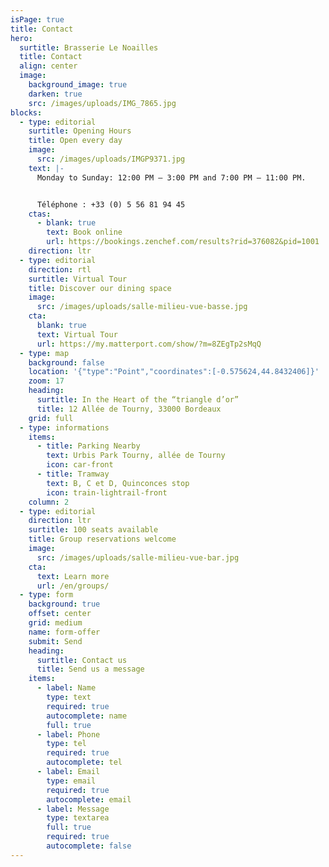 ```yaml
---
isPage: true
title: Contact
hero:
  surtitle: Brasserie Le Noailles
  title: Contact
  align: center
  image:
    background_image: true
    darken: true
    src: /images/uploads/IMG_7865.jpg
blocks:
  - type: editorial
    surtitle: Opening Hours
    title: Open every day
    image:
      src: /images/uploads/IMGP9371.jpg
    text: |-
      Monday to Sunday: 12:00 PM – 3:00 PM and 7:00 PM – 11:00 PM.


      Téléphone : +33 (0) 5 56 81 94 45
    ctas:
      - blank: true
        text: Book online
        url: https://bookings.zenchef.com/results?rid=376082&pid=1001
    direction: ltr
  - type: editorial
    direction: rtl
    surtitle: Virtual Tour
    title: Discover our dining space
    image:
      src: /images/uploads/salle-milieu-vue-basse.jpg
    cta:
      blank: true
      text: Virtual Tour
      url: https://my.matterport.com/show/?m=8ZEgTp2sMqQ
  - type: map
    background: false
    location: '{"type":"Point","coordinates":[-0.575624,44.8432406]}'
    zoom: 17
    heading:
      surtitle: In the Heart of the “triangle d’or”
      title: 12 Allée de Tourny, 33000 Bordeaux
    grid: full
  - type: informations
    items:
      - title: Parking Nearby
        text: Urbis Park Tourny, allée de Tourny
        icon: car-front
      - title: Tramway
        text: B, C et D, Quinconces stop
        icon: train-lightrail-front
    column: 2
  - type: editorial
    direction: ltr
    surtitle: 100 seats available
    title: Group reservations welcome
    image:
      src: /images/uploads/salle-milieu-vue-bar.jpg
    cta:
      text: Learn more
      url: /en/groups/
  - type: form
    background: true
    offset: center
    grid: medium
    name: form-offer
    submit: Send
    heading:
      surtitle: Contact us
      title: Send us a message
    items:
      - label: Name
        type: text
        required: true
        autocomplete: name
        full: true
      - label: Phone
        type: tel
        required: true
        autocomplete: tel
      - label: Email
        type: email
        required: true
        autocomplete: email
      - label: Message
        type: textarea
        full: true
        required: true
        autocomplete: false
---
```

